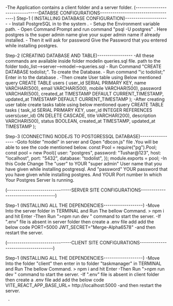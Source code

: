 -The Application contains a client folder and a server folder.
   (-------------------------------DATABSE CONFIGURATIONS------------------------------------)
Step-1 ( INSTALLING DATABASE CONFIGURATION)---------------------
       - Install  PostgreSQL in to the system .
       - Setup the Environment variable path.
       - Open Command Prompt and run  command  "psql -U postgres"  . Here postgres is the super admin name give your super admin name if already installed.
       - Then it will ask for password Give the Password that you entered while installing postgres.

Step-2 (CREATING DATABASE AND TABLE)-----------------
-All these commands are available inside folder modelin queries.sql file. path to the folder  todo_list-->server-->model-->queries.sql
         - Run Command "CREATE DATABASE todolist;". To create the Database.
         - Run command "\c todolist;"  Enter in to the database .
         -Then create User table using Below mentioned query
                  CREATE TABLE users (
                      user_id SERIAL PRIMARY KEY,
                      name VARCHAR(500),
                      email VARCHAR(500),
                      mobile VARCHAR(500),
                      password VARCHAR(500),
                      created_at TIMESTAMP DEFAULT CURRENT_TIMESTAMP,
                      updated_at TIMESTAMP DEFAULT CURRENT_TIMESTAMP
                  );
         -After creating user table  create tasks table using below mentioned query
                  CREATE TABLE tasks (
                      task_id SERIAL PRIMARY KEY,
                      user_id INTEGER REFERENCES users(user_id) ON DELETE CASCADE,
                      title VARCHAR(200),
                      description VARCHAR(500),
                      status BOOLEAN,
                      created_at TIMESTAMP,
                      updated_at TIMESTAMP
                  );
         
Step-3 (CONNECTING NODEJS  TO POSTGRESSQL DATABASE)-----------------
               -Goto  folder  "model" in server and Open "dbcon.js" file .You will be able to see the code mentioned below.
                      const Pool = require("pg").Pool;
                           const pool = new Pool({
                            user: "postgres",
                            password: "Tushar@123",
                            host: "localhost",
                            port: "5432",
                            database: "todolist",
                          }); 
                          module.exports = pool;
                -In this Code Change The "user" to YOUR "super admin"  User name that you have given while installing postgresql.
                   And "password" YOUR password that you have given while installing postgres.
                   And  YOUR Port number In which Your Postgres Server Is running.

   (-------------------------------SERVER SITE CONFIGURATIONS------------------------------------)

   Step-1 (INSTALLING ALL THE DEPENDENCIES-------------------)
            -Move Into the server folder in TERMINAL and Run The bellow Command.
                     > npm i 
                       and hit Enter 
              -Then Run  ">npm run dev " command to start the server.
             -If ".env" file is absent in server folder then create a .env file add add the below code
                       PORT=5000
                       JWT_SECRET="Merge-Alpha6578"
              -and then  restart the server.


   (-------------------------------CLIENT SITE CONFIGURATIONS------------------------------------)

   Step-1 (INSTALLING ALL THE DEPENDENCIES-------------------)
            -Move Into the  folder  "client" then enter in to folder "taskmanager"   in TERMINAL and Run The bellow Command.
                     > npm i 
                       and hit Enter 
              -Then Run  ">npm run dev " command to start the server.
             -If ".env" file is absent in client folder then create a .env file add add the below code
                     VITE_REACT_APP_BASE_URL= http://localhost:5000
              -and then  restart the server.
              


                      
            


     -




       
